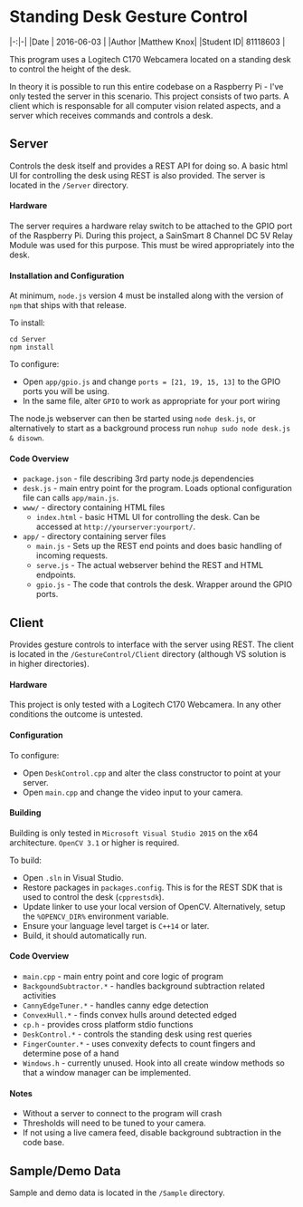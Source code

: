 # Standing Desk Gesture Control

|-:|-|
|Date      | 2016-06-03 |
|Author    |Matthew Knox|
|Student ID|  81118603  |

This program uses a Logitech C170 Webcamera located on a standing desk to control the height of the desk. 

In theory it is possible to run this entire codebase on a Raspberry Pi - I've only tested the server in this scenario.
This project consists of two parts. A client which is responsable for all computer vision related aspects, and a server which receives commands and controls a desk.

## Server
Controls the desk itself and provides a REST API for doing so. A basic html UI for controlling the desk using REST is also provided. The server is located in the `/Server` directory.

#### Hardware
The server requires a hardware relay switch to be attached to the GPIO port of the Raspberry Pi. During this project, a SainSmart 8 Channel DC 5V Relay Module was used for this purpose.
This must be wired appropriately into the desk.

#### Installation and Configuration
At minimum, `node.js` version 4 must be installed along with the version of `npm` that ships with that release.

To install:
```
cd Server
npm install
```

To configure:

- Open `app/gpio.js` and change `ports = [21, 19, 15, 13]` to the GPIO ports you will be using.
- In the same file, alter `GPIO` to work as appropriate for your port wiring

The node.js webserver can then be started using `node desk.js`, or alternatively to start as a background process run `nohup sudo node desk.js & disown`.

#### Code Overview

- `package.json` - file describing 3rd party node.js dependencies
- `desk.js` - main entry point for the program. Loads optional configuration file can calls `app/main.js`.
- `www/` - directory containing HTML files
    - `index.html` - basic HTML UI for controlling the desk. Can be accessed at `http://yourserver:yourport/`.
- `app/` - directory containing server files
    - `main.js` - Sets up the REST end points and does basic handling of incoming requests.
    - `serve.js` - The actual webserver behind the REST and HTML endpoints.
    - `gpio.js` - The code that controls the desk. Wrapper around the GPIO ports.

## Client
Provides gesture controls to interface with the server using REST. The client is located in the `/GestureControl/Client` directory (although VS solution is in higher directories).

#### Hardware
This project is only tested with a Logitech C170 Webcamera. In any other conditions the outcome is untested.

#### Configuration
To configure:
- Open `DeskControl.cpp` and alter the class constructor to point at your server.
- Open `main.cpp` and change the video input to your camera.

#### Building
Building is only tested in `Microsoft Visual Studio 2015` on the x64 architecture. `OpenCV 3.1` or higher is required.

To build:
- Open `.sln` in Visual Studio.
- Restore packages in `packages.config`. This is for the REST SDK that is used to control the desk (`cpprestsdk`).
- Update linker to use your local version of OpenCV. Alternatively, setup the `%OPENCV_DIR%` environment variable.
- Ensure your language level target is `C++14` or later.
- Build, it should automatically run.

#### Code Overview

- `main.cpp` - main entry point and core logic of program
- `BackgoundSubtractor.*` - handles background subtraction related activities
- `CannyEdgeTuner.*` - handles canny edge detection
- `ConvexHull.*` - finds convex hulls around detected edged
- `cp.h` - provides cross platform stdio functions
- `DeskControl.*` - controls the standing desk using rest queries
- `FingerCounter.*` - uses convexity defects to count fingers and determine pose of a hand
- `Windows.h` - currently unused. Hook into all create window methods so that a window manager can be implemented.

#### Notes

- Without a server to connect to the program will crash
- Thresholds will need to be tuned to your camera.
- If not using a live camera feed, disable background subtraction in the code base.

## Sample/Demo Data
Sample and demo data is located in the `/Sample` directory.